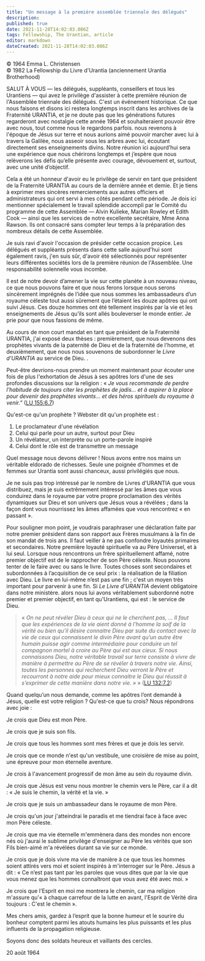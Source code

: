 ```yaml
---
title: "Un message à la première assemblée triennale des délégués"
description: 
published: true
date: 2021-11-28T14:02:03.086Z
tags: Fellowship, The Urantian, article
editor: markdown
dateCreated: 2021-11-28T14:02:03.086Z
---
```


<p class="v-card v-sheet theme--light gray lighten-3 px-2">© 1964 Emma L. Christensen<br>© 1982 La Fellowship du Livre d'Urantia (anciennement Urantia Brotherhood)</p>


SALUT À VOUS — les délégués, suppléants, conseillers et tous les Urantiens — qui avez le privilège d'assister à cette première réunion de l'Assemblée triennale des délégués. C'est un événement historique. Ce que nous faisons et disons ici restera longtemps inscrit dans les archives de la Fraternité URANTIA, et je ne doute pas que les générations futures regarderont avec nostalgie cette année 1964 et souhaiteraient pouvoir être avec nous, tout comme nous le regardons parfois. nous revenons à l'époque de Jésus sur terre et nous aurions aimé pouvoir marcher avec lui à travers la Galilée, nous asseoir sous les arbres avec lui, écoutant directement ses enseignements divins. Notre réunion ici aujourd’hui sera une expérience que nous chérirons longtemps et j’espère que nous relèverons les défis qu’elle présente avec courage, dévouement et, surtout, avec une unité d’objectif.

Cela a été un honneur d'avoir eu le privilège de servir en tant que président de la Fraternité URANTIA au cours de la dernière année et demie. Et je tiens à exprimer mes sincères remerciements aux autres officiers et administrateurs qui ont servi à mes côtés pendant cette période. Je dois ici mentionner spécialement le travail splendide accompli par le Comité du programme de cette Assemblée — Alvin Kulieke, Marian Rowley et Edith Cook — ainsi que les services de notre excellente secrétaire, Mme Anna Rawson. Ils ont consacré sans compter leur temps à la préparation des nombreux détails de cette Assemblée.

Je suis ravi d'avoir l'occasion de présider cette occasion propice. Les délégués et suppléants présents dans cette salle aujourd'hui sont également ravis, j'en suis sûr, d'avoir été sélectionnés pour représenter leurs différentes sociétés lors de la première réunion de l'Assemblée. Une responsabilité solennelle vous incombe.

Il est de notre devoir d’amener la vie sur cette planète à un nouveau niveau, ce que nous pouvons faire et que nous ferons lorsque nous serons sincèrement imprégnés de l’idée que nous sommes les ambassadeurs d’un royaume céleste tout aussi sûrement que l’étaient les douze apôtres qui ont suivi Jésus. Ces douze hommes ont été tellement inspirés par la vie et les enseignements de Jésus qu’ils sont allés bouleverser le monde entier. Je prie pour que nous fassions de même.

Au cours de mon court mandat en tant que président de la Fraternité URANTIA, j'ai exposé deux thèses : premièrement, que nous devenons des prophètes vivants de la paternité de Dieu et de la fraternité de l'homme, et deuxièmement, que nous nous souvenons de subordonner le _Livre d'URANTIA_ au service de Dieu. .

Peut-être devrions-nous prendre un moment maintenant pour écouter une fois de plus l'exhortation de Jésus à ses apôtres lors d'une de ses profondes discussions sur la religion : « _Je vous recommande de perdre l’habitude de toujours citer les prophètes de jadis… et à aspirer à la place pour devenir des prophètes vivants… et des héros spirituels du royaume à venir._” ([LU 155:6.7](/fr/The_Urantia_Book/155#p6_7))

Qu'est-ce qu'un prophète ? Webster dit qu'un prophète est :

1. Le proclamateur d'une révélation
2. Celui qui parle pour un autre, surtout pour Dieu
3. Un révélateur, un interprète ou un porte-parole inspiré
4. Celui dont le rôle est de transmettre un message

Quel message nous devons délivrer ! Nous avons entre nos mains un véritable eldorado de richesses. Seule une poignée d’hommes et de femmes sur Urantia sont aussi chanceux, aussi privilégiés que nous.

Je ne suis pas trop intéressé par le nombre de Livres d'URANTIA que vous distribuez, mais je suis extrêmement intéressé par les âmes que vous conduirez dans le royaume par votre propre proclamation des vérités dynamiques sur Dieu et son univers que Jésus vous a révélées ; dans la façon dont vous nourrissez les âmes affamées que vous rencontrez « en passant ».

Pour souligner mon point, je voudrais paraphraser une déclaration faite par notre premier président dans son rapport aux Frères musulmans à la fin de son mandat de trois ans. Il faut veiller à ne pas confondre loyautés primaires et secondaires. Notre première loyauté spirituelle va au Père Universel, et à lui seul. Lorsque nous rencontrons un frère spirituellement affamé, notre premier objectif est de le rapprocher de son Père céleste. Nous pouvons tenter de le faire avec ou sans le livre. Toutes choses sont secondaires et subordonnées à l’acquisition de ce seul prix : la réalisation de la filiation avec Dieu. Le livre en lui-même n’est pas une fin ; c'est un moyen très important pour parvenir à une fin. Si _Le Livre d'URANTIA_ devient obligatoire dans notre ministère. alors nous lui avons véritablement subordonné notre premier et premier objectif, en tant qu'Urantiens, qui est : le service de Dieu.

> « _On ne peut révéler Dieu à ceux qui ne le cherchent pas, ... Il faut que les expériences de la vie aient donné à l’homme la soif de la vérité ou bien qu’il désire connaitre Dieu par suite du contact avec la vie de ceux qui connaissent le divin Père avant qu’un autre être humain puisse agir comme intermédiaire pour conduire un tel compagnon mortel à croire au Père qui est aux cieux. Si nous connaissons Dieu, notre véritable travail sur terre consiste à vivre de manière à permettre au Père de se révéler à travers notre vie. Ainsi, toutes les personnes qui recherchent Dieu verront le Père et recourront à notre aide pour mieux connaitre le Dieu qui réussit à s’exprimer de cette manière dans notre vie. »_ » ([LU 132:7.2](/fr/The_Urantia_Book/132#p7_2))

Quand quelqu’un nous demande, comme les apôtres l’ont demandé à Jésus, quelle est votre religion ? Qu'est-ce que tu crois? Nous répondrons avec joie :

Je crois que Dieu est mon Père.

Je crois que je suis son fils.

Je crois que tous les hommes sont mes frères et que je dois les servir.

Je crois que ce monde n'est qu'un vestibule, une croisière de mise au point, une épreuve pour mon éternelle aventure.

Je crois à l'avancement progressif de mon âme au sein du royaume divin.

Je crois que Jésus est venu nous montrer le chemin vers le Père, car il a dit : « Je suis le chemin, la vérité et la vie. »

Je crois que je suis un ambassadeur dans le royaume de mon Père.

Je crois qu'un jour j'atteindrai le paradis et me tiendrai face à face avec mon Père céleste.

Je crois que ma vie éternelle m'emmènera dans des mondes non encore nés où j'aurai le sublime privilège d'enseigner au Père les vérités que son Fils bien-aimé m'a révélées durant sa vie sur ce monde.

Je crois que je dois vivre ma vie de manière à ce que tous les hommes soient attirés vers moi et soient inspirés à m'interroger sur le Père. Jésus a dit : « Ce n’est pas tant par les paroles que vous dites que par la vie que vous menez que les hommes connaîtront que vous avez été avec moi. »

Je crois que l'Esprit en moi me montrera le chemin, car ma religion m'assure qu'« à chaque carrefour de la lutte en avant, l'Esprit de Vérité dira toujours : C'est le chemin ».

Mes chers amis, gardez à l’esprit que la bonne humeur et le sourire du bonheur comptent parmi les atouts humains les plus puissants et les plus influents de la propagation religieuse.

Soyons donc des soldats heureux et vaillants des cercles.

20 août 1964

